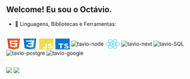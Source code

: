 ## Welcome! Eu sou o Octávio.
 - 📖 Linguagens, Bibliotecas e Ferramentas:
<div style="display: inline_block"><br>
  <img align="center" alt="tavio-HTML" height="30" width="40" src="https://raw.githubusercontent.com/devicons/devicon/master/icons/html5/html5-original.svg">
  <img align="center" alt="tavio-CSS" height="30" width="40" src="https://raw.githubusercontent.com/devicons/devicon/master/icons/css3/css3-original.svg">
  <img align="center" alt="tavio-Js" height="30" width="40" src="https://raw.githubusercontent.com/devicons/devicon/master/icons/javascript/javascript-plain.svg">
  <img align="center" alt="tavio-Ts" height="30" width="40" src="https://raw.githubusercontent.com/devicons/devicon/master/icons/typescript/typescript-plain.svg">
  <img align="center" alt="tavio-node" height="45" width="55" src="https://cdn.jsdelivr.net/gh/devicons/devicon@latest/icons/nodejs/nodejs-original-wordmark.svg">
  <img align="center" alt="tavio-React" height="30" width="40" src="https://raw.githubusercontent.com/devicons/devicon/master/icons/react/react-original.svg">
  <img align="center" alt="tavio-next" height="30" width="40" src="https://cdn.jsdelivr.net/gh/devicons/devicon@latest/icons/nextjs/nextjs-original.svg">
  <img align="center" alt="tavio-SQL" height="45" width="55" src="https://cdn.jsdelivr.net/gh/devicons/devicon@latest/icons/mysql/mysql-original-wordmark.svg">
  <img align="center" alt="tavio-postgre" height="40" width="50" src="https://cdn.jsdelivr.net/gh/devicons/devicon@latest/icons/postgresql/postgresql-original-wordmark.svg">
  <img align="center" alt="tavio-google" height="60" width="70" src="https://cdn.jsdelivr.net/gh/devicons/devicon@latest/icons/googlecloud/googlecloud-original-wordmark.svg">
</div>

## 
  <a href = "mailto:tavioaugus@gmail.com" target="_blank"><img src="https://img.shields.io/badge/Gmail-D14836?style=for-the-badge&logo=gmail&logoColor=white"></a>
  <a href="https://www.linkedin.com/in/octávio-augustoes/" target="_blank"><img src="https://img.shields.io/badge/-LinkedIn-%230077B5?style=for-the-badge&logo=linkedin&logoColor=white" target="_blank"></a> 
</div>
